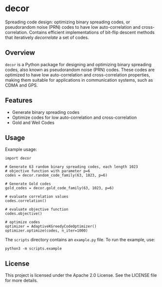 # decor
Spreading code design: optimizing binary spreading codes, or pseudorandom noise
(PRN) codes to have low auto-correlation and cross-correlation. Contains
efficient implementations of bit-flip descent methods that iteratively
*decorrelate* a set of codes.

## Overview
`decor` is a Python package for designing and optimizing binary spreading codes,
also known as pseudorandom noise (PRN) codes. These codes are optimized to have
low auto-correlation and cross-correlation properties, making them suitable for
applications in communication systems, such as CDMA and GPS.

## Features
- Generate binary spreading codes
- Optimize codes for low auto-correlation and cross-correlation
- Gold and Weil Codes

## Usage

Example usage:
```
import decor

# Generate 63 random binary spreading codes, each length 1023
# objective function with parameter p=6
codes = decor.random_code_family(63, 1023, p=6)

# Generate Gold codes
gold_codes = decor.gold_code_family(63, 1023, p=6)

# evaluate correlation values
codes.correlation()

# evaluate objective function
codes.objective()

# optimize codes
optimizer = AdaptiveKGreedyCodeOptimizer()
optimizer.optimize(codes, n_iter=1000)
```

The `scripts` directory contains an `example.py` file. To run the example, use:
```
python3 -m scripts.example
```

## License
This project is licensed under the Apache 2.0 License. See the LICENSE file for more details.
